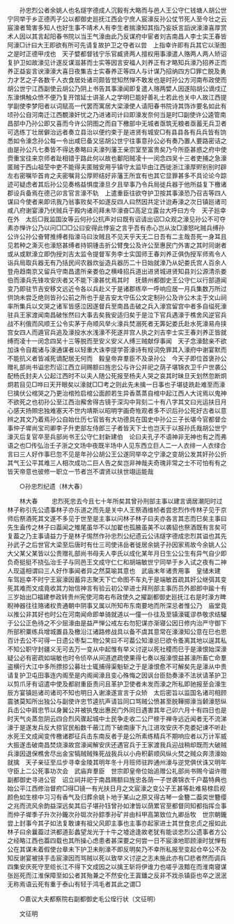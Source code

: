 <!-- { "loadSidebar": true } -->
　　孙忠烈公者余姚人也名燧字德成人沉毅有大略而与邑人王公守仁钱塘人胡公世宁同举于乡正德丙子公以都御史廵抚江西会宁庶人宸濠反孙公仗节死人至今壮之云宸濠者鸷害多知人也好生事不靖术人有李生者揣濠知其指乃妄妖言謟谀濠濠喜厚赏术人因以其言起阳春书院以当王气濠由此乃反谋府中宦者刘吉南昌人李士实王春皆阿濠□计曰大王即欲有所可先请复故护卫之夺者以尝　上指幸许即有兵其它以渐图之是时正德甲戌也　天子嬖都督钱宁乐官臧贤两人擅权用事濠遣人赂两人两人矫诏复护卫如故濠见计遂反谋滋甚而士实等因言安福人刘养正有才略知兵濠乃招养正而养正益妄言谀濠濠大喜日夜集吉士实春养正等四人与计谋乃招纳四方□罪亡脱及勇力才艺之子各数千人衣食居处诸司颇皆觉知然惮不敢发也是时孙公方河南布政使而胡公世宁江西副使云胡公乃阴上书告其事濠闻即复遣人赂两嬖人因遂陷胡公谪戍辽东濠惧触众愤不便乃复开馆延士讲圣人之学明巳能好善礼士若此也关中人故江西提学副使李梦阳者以词赋高一代罢而寓居大梁濠使人请阳春书院诗其饰诈要名如此有顷孙公自河南迁江西覩濠奸忧之乃进诸司计曰即濠发奈何当是时□副使许公逵管南昌部中乃孙公即又喜而今许公阴图之而自下檄部中无城者亟筑无粮者亟蓄无兵卫者可选练丁壮居僻治远者奏立县治以便约束于是进贤有城安□有县县各有兵兵皆有饷悉如令濠念孙公每一令出咸巳备又惩胡公世宁往事意孙公必有奏乃置人要路密诘之由是孙公凡七奏皆不得达奏略曰夫濠列藩王亲宗室至富贵矣乃今所臣甚惑之府中使赍重宝往来京师者趾相错于路此何以故也鄱阳贼凌十一闵念四吴十三者吏捕之急濠匿贼于西山祖茔中吏不能得夫匿贼安用乎镇守太监毕由江西徙浙江濠厚赆别别时辟左右密嘱毕首肯之夫密嘱背公厚赆结好非藩王所宜有也其它显罪甚多不具论论今踪迹可疑虑者其后孙公见奏格益惧度濠旦夕且举事乃令兵局徙兵器于他所益复下檄诸郡设兵备焉在德己卯言官言濠不轨　上遣重臣往欲夺护卫按其事濠恐乃召吉等四人谋曰今使者来即讯我乃翁事败矣不如遂反四人曰然因共定计迨寿濠之次日镇廵诸司咸八府谢宴濠乃伏贼兵于殿内诸司拜未毕濠奋□高足立露台大呼曰方今　天子廵幸在外　太后□我监国汝等云何孙公抗声对曰既有诏请出诏□众观之濠见孙公不可夺素亦惮许公乃以问□□□公曰安得此悖妄之言乎吾有赤心岂从汝□濠怒叱贼兵缚孙公许公孙公奋臂推缚者指濠马曰汝贼且不见天乎天无二日吾有二主哉吾死一身耳且见若种之澌灭也濠怒甚缚者持铜锺击折公臂曳公及许公至惠民门外害之其时同谢者或从或默濠立即伪授刘吉太监令提督军务李士实国师王春刘养正俱伪授军师焉令人诣兵局取兵器无有乃括民间农器炊釡造兵器历二十日始就濠乃从妃娄氏宫人百余人登舟趋南京又留兵守南昌遣所亲娄伯之横峰招兵道出进贤城进贤知县刘公源清杀娄伯而濠兵先锋攻安庆者又不能下濠甚忧焉其时　抚赣州都御史王公守仁以行部道闻变乃即驻节吉安移文远近令各以兵赴义于是诸郡练卒一呼响应居一月兵集数万所过供饷未尝乏绝则皆孙公前之所也于是吉安太守伍公文定制孙公及许公木主于文山祠率所集兵以文哭之诸军皆感泣因遂督兵至南昌击破之兵入濠宫留宫中者多自缢死濠驻兵王家渡闻南昌破怅然曰大事去矣我安适归矣于是泣下官兵遇濠于樵舍风逆官兵战不利俄而风顺王公令实茅于舟顺风举火濠兵焚溺死者无筭妃娄氏赴水死濠易舟挟宫女四人而遁官兵追及濠投水水浅濠不死遂并宫人执之刘吉李士实王春刘养正皆就缚而凌十一闵念四吴十三等脱而至安义安义人缚三贼献俘事闻　天子念濠懿亲不欲加诛令自裁诸与濠通谋者以轻重大诛李提学荅濠诗有规词免罪其入濠府中谢宴默而不能抗义者皆减死谪配居无何而　毅皇帝弃羣臣不及录孙公　今天子即位首褒孙公赠礼部尚书谥忠烈诏江西立祠赐额曰旌忠公与许公并祀之荫子堪锦衣卫千户世袭公配杨氏封夫人公起江西时不以夫人随公死报至杨夫人哭之哀其时昧旦天划然忽断炯炯若目见□哗曰天开眼矣以濠就□□考之则此先未擒一日事也子堪徒跣赴难至而濠巳擒伏公棺哭之乃更治棺殓启棺公面颜若生异香蒸蒸自棺中起江西人大诧焉以鬼神不欲死之也初孙公至江西治廨舍得古镜于深沟中背刻二十有八字其文曰光运扶日月心感天扬賏忠独难塞天不世内靖斯以昭明字画奇恠观者多不识后孙公死好古者以意辨之其文乃着焉孙公自始仕历七官皆有大功德具在国史中孙公三子长堪今官都督佥事仲子墀尚宝司卿李子升吏部左侍郎三子者皆天下士也岂天于以报孙氏哉胡公世宁濠灭后复官卒至兵部尚书王公守仁封新建伯　论曰夫孔子不语神非无神也有之而弗语之也□传弘治壬子浙之文场中夜既半场中人见东西立巨人二一人衣绯一人衣绿合言曰三人好作事巳忽不见是年孙公胡公王公遂同举卒之宁濠之变胡公发其奸孙公折其气王公平其难三人相次成功二巨人告之矣岂非神哉夫奇瑰非常之士不可怕有有之皆天帝意也彼修一职立一节者岂不谓贤以扶世翊运能哉 

　　○孙忠烈纪遗（林大春） 

　　林大春 
　　忠烈死忠去今且七十年所矣其曾孙刑部主事以建言谪居潮阳时过林子称引先公遗事林子亦乐道之而先是关中人王祭酒维桢者尝忠烈作传林子见于京师后祭酒死其文遂不多见于世至是主事以问林子林子曰夫亦各言其志而巳矣主事曰先生盍传之林子曰葢闻之雉尾虽华不以加翟也孤腋虽美不以袭貂也祭酒既有言矣可复葢之乃主事请益力于是林子惕然作孙忠烈公纪遗云公讳燧字德成忠烈其谥也其先孙武子之后世官大梁至后唐时有仕三司使讳岳者徙居余姚子孙因家焉故今余姚人公大父某父某皆以公贵赠礼部尚书母夫人李氏以成化某年月日生公公生有异气自少即负奇挺挺不挠弘治壬子与同邑王文成守仁仁和胡端敏世宁同举于乡入试之夜有二神人现遥相谓曰三人好作事闻者异之然莫喻其意也　武庙末年诸贵用事　皇储未建　车驾廵幸不时宁王宸濠因蓄异志聚天下亡命图不车丸于是端敏首疏其奸公继弭其变死其难而文成竟收其力始信神言有验云初公举进士拜刑部主事历员外郎郎中踰十有三岁始出□福建参政转贵州宪使河南右布政使久之擢副都御史廵抚江右是时濠方睥睨神器往往赂诸权贵通朝中阴事又属以所知布东南要地而所深忌者惟公乃　庙堂竟以推公非其好也时公在河南闻命即单骑就道以一僮一仆往及至镇濠辄谬恭敬求结驩于公公正色待之不少屈濠由是益严惮公戒左右勿犯谋亦渐寝公因日修内治严守御下所部积粟练兵增城置县及檄沿江诸路修战具以备不虞其意常在濠濠知公意在巳也思百计去公不可得一日遗公枣梨二物公笑曰不可葢公知濠忌巳欲令蚤离其地以逞其私不知公职守封疆义无可去万一变从中起惟有举义讨逆以死社稷而巳于是濠恨始深濠疑公必有密疏如端敏也时令侦卒从间道遮疏使果得七奏以报濠恨益甚濠所畜亡命羣盗横行大江中多所摽掠公募壮士辄捕得渠魁斩之于是濠恨愈不可解矣先是濠从中贵请复护卫屯田事连内阁至是内阁闻濠且变心殊悔之因讽台臣劾奏濠不法状请革护卫以剪爪牙有诏遣中使及都尉重臣责问且革护卫使者未发而濠之所私即驰报至会濠生辰方宴镇廵诸司诸司不知也明日入谢濠遂宣言于众矫　太后密旨以监国名诸司相顾震骇莫知所出独公与副使许忠节逵抗声请旨同口骂贼公愤甚至脱鞾掷濠当颡濠怒纵兵击公中肩忠节以身翼公并被执曳出惠民门外同日遇害其年己卯六月十有四日也是时天气炎蒸忽阴云四合烈风骤起城中士民争走收二公尸榇于禅寺远近闻者无不流涕濠于是遂发兵反大掠官民船数千蔽江而下破南康下九江进攻安庆不克娄妃谏不听赴水死王文成闻变传檄诸郡征兵击东南反者于是公所素练精兵不期响应者以万计军威大振遂击破南昌焚烧濠故宫濠闻解安庆还遇官兵于王家渡我兵迎战稍却既而大破贼兵濠因退保樵舍尽出金宝犒贼贼殊死战我兵以小舟积薪顺风纵火焚之贼众奔溃濠始就擒　天子亲征至瓜步寻幸金陵其明年冬十月班师驻跸通州濠与逆党俱伏诛又明年守臣上二公死事功次会　武庙弃羣臣　世宗即皇帝位始追赠公礼部尚书赐今谥许赠副都御史寻进公官　诏立祠并祀于南昌赐额曰旌忠各荫一子世袭锦衣千户葢特典也始公平江西修治督府□得□镜一有光扶日月之文宸濠之变公子王甚等赴难易榇启视颜色如生榇中习习有香气及归葬余姚卜地于某山之原又得古琴一金簪二葢奕世簪缨之兆而流风余韵益深远矣其后子堪孙钰曾孙如津皆以荫累官至都督同知都指挥佥事而仲子墀季子升次孙鑨次孙铤次孙錝季孙矿并由科甲高第致位九卿岳牧　世宗朝鑨尝上封事今其子如法复敢谏有祖父风即主事也主事亦起家进士其世食忠贞之报如此林子曰余曩葢过洪都道彭蠡望龙光于十牛之墟途逢故老犹有能谈忠烈公遗事者方公之经略江西也葢四载也其所操心虑患者甚深要之何尝一日不宸濠地耶顾濠时犹惮有公在其谋未着假使台章未下护卫未削濠不即反明矣乃不幸所私报至变起仓卒公不及知反谢宴被挟手击宸濠因而骂贼以死以致举义讨逆之志未施此亦有□悲者然而调兵四集安庆死守至缆长江不得下文成因之以擒王斩将伊谁力也嗟乎汲黯在而淮南寝谋张廵死而江淮保障至如公者其殆兼之不然安化王寘鐇之反非不戕杀镇臣也卒之泯泯无称焉语云死有重于泰山有轻于鸿毛者其此之谓□ 

　　○嘉议大夫都察院右副都御史毛公珵行状（文征明） 

　　文征明 

